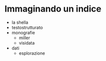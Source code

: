 # Immaginando un indice

- la shella
- testostrutturato
- monografie
    - miller
    - visidata
- dati
  - esplorazione
